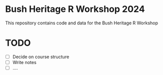 # Bush Heritage R Workshop 2024

This repository contains code and data for the Bush Heritage R Workshop

# TODO

- [ ] Decide on course structure
- [ ] Write notes
- [ ] ....

